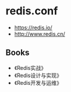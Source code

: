 # redis.conf

* https://redis.io/
* http://www.redis.cn/

## Books

* 《Redis实战》
* 《Redis设计与实现》
* 《Redis开发与运维》
